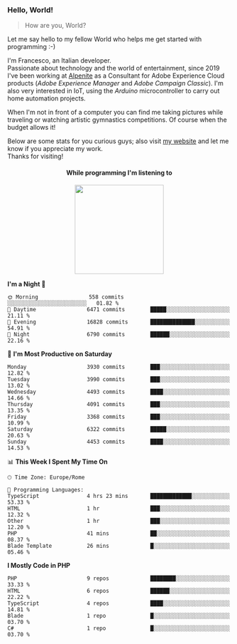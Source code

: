 ### Hello, World!

> How are you, World?

Let me say hello to my fellow World who helps me get started with programming :-)

I'm Francesco, an Italian developer.  
Passionate about technology and the world of entertainment, since 2019 I've been working at [Alpenite](https://www.alpenite.com) as a Consultant for Adobe Experience Cloud products (*Adobe Experience Manager* and *Adobe Campaign Classic*). I'm also very interested in IoT, using the *Arduino* microcontroller to carry out home automation projects.

When I'm not in front of a computer you can find me taking pictures while traveling or watching artistic gymnastics competitions. Of course when the budget allows it!

Below are some stats for you curious guys; also visit [my website](https://www.francescorega.eu) and let me know if you appreciate my work.  
Thanks for visiting!

<div align="center">
  <h4>While programming I'm listening to</h4>
  <a href="https://apps.francescorega.eu/now-playing/11147232609" target="_blank"><img src="https://apps.francescorega.eu/now-playing/11147232609" width="200"></a>
</div>

<!--START_SECTION:waka-->
**I'm a Night 🦉** 

```text
🌞 Morning                558 commits         ░░░░░░░░░░░░░░░░░░░░░░░░░   01.82 % 
🌆 Daytime                6471 commits        █████░░░░░░░░░░░░░░░░░░░░   21.11 % 
🌃 Evening                16828 commits       ██████████████░░░░░░░░░░░   54.91 % 
🌙 Night                  6790 commits        ██████░░░░░░░░░░░░░░░░░░░   22.16 % 
```
📅 **I'm Most Productive on Saturday** 

```text
Monday                   3930 commits        ███░░░░░░░░░░░░░░░░░░░░░░   12.82 % 
Tuesday                  3990 commits        ███░░░░░░░░░░░░░░░░░░░░░░   13.02 % 
Wednesday                4493 commits        ████░░░░░░░░░░░░░░░░░░░░░   14.66 % 
Thursday                 4091 commits        ███░░░░░░░░░░░░░░░░░░░░░░   13.35 % 
Friday                   3368 commits        ███░░░░░░░░░░░░░░░░░░░░░░   10.99 % 
Saturday                 6322 commits        █████░░░░░░░░░░░░░░░░░░░░   20.63 % 
Sunday                   4453 commits        ████░░░░░░░░░░░░░░░░░░░░░   14.53 % 
```


📊 **This Week I Spent My Time On** 

```text
🕑︎ Time Zone: Europe/Rome

💬 Programming Languages: 
TypeScript               4 hrs 23 mins       █████████████░░░░░░░░░░░░   53.33 % 
HTML                     1 hr                ███░░░░░░░░░░░░░░░░░░░░░░   12.32 % 
Other                    1 hr                ███░░░░░░░░░░░░░░░░░░░░░░   12.20 % 
PHP                      41 mins             ██░░░░░░░░░░░░░░░░░░░░░░░   08.37 % 
Blade Template           26 mins             █░░░░░░░░░░░░░░░░░░░░░░░░   05.46 % 
```

**I Mostly Code in PHP** 

```text
PHP                      9 repos             ████████░░░░░░░░░░░░░░░░░   33.33 % 
HTML                     6 repos             ██████░░░░░░░░░░░░░░░░░░░   22.22 % 
TypeScript               4 repos             ████░░░░░░░░░░░░░░░░░░░░░   14.81 % 
Blade                    1 repo              █░░░░░░░░░░░░░░░░░░░░░░░░   03.70 % 
C#                       1 repo              █░░░░░░░░░░░░░░░░░░░░░░░░   03.70 % 
```




<!--END_SECTION:waka-->
